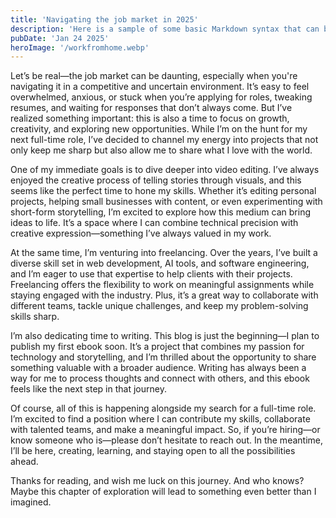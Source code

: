 ```yaml
---
title: 'Navigating the job market in 2025'
description: 'Here is a sample of some basic Markdown syntax that can be used when writing Markdown content in Astro.'
pubDate: 'Jan 24 2025'
heroImage: '/workfromhome.webp'
---
```


Let’s be real—the job market can be daunting, especially when you're navigating it in a competitive and uncertain environment. It’s easy to feel overwhelmed, anxious, or stuck when you’re applying for roles, tweaking resumes, and waiting for responses that don’t always come. But I’ve realized something important: this is also a time to focus on growth, creativity, and exploring new opportunities. While I’m on the hunt for my next full-time role, I’ve decided to channel my energy into projects that not only keep me sharp but also allow me to share what I love with the world.

One of my immediate goals is to dive deeper into video editing. I’ve always enjoyed the creative process of telling stories through visuals, and this seems like the perfect time to hone my skills. Whether it’s editing personal projects, helping small businesses with content, or even experimenting with short-form storytelling, I’m excited to explore how this medium can bring ideas to life. It’s a space where I can combine technical precision with creative expression—something I’ve always valued in my work.

At the same time, I’m venturing into freelancing. Over the years, I’ve built a diverse skill set in web development, AI tools, and software engineering, and I’m eager to use that expertise to help clients with their projects. Freelancing offers the flexibility to work on meaningful assignments while staying engaged with the industry. Plus, it’s a great way to collaborate with different teams, tackle unique challenges, and keep my problem-solving skills sharp.

I’m also dedicating time to writing. This blog is just the beginning—I plan to publish my first ebook soon. It’s a project that combines my passion for technology and storytelling, and I’m thrilled about the opportunity to share something valuable with a broader audience. Writing has always been a way for me to process thoughts and connect with others, and this ebook feels like the next step in that journey.

Of course, all of this is happening alongside my search for a full-time role. I’m excited to find a position where I can contribute my skills, collaborate with talented teams, and make a meaningful impact. So, if you’re hiring—or know someone who is—please don’t hesitate to reach out. In the meantime, I’ll be here, creating, learning, and staying open to all the possibilities ahead.

Thanks for reading, and wish me luck on this journey. And who knows? Maybe this chapter of exploration will lead to something even better than I imagined.

